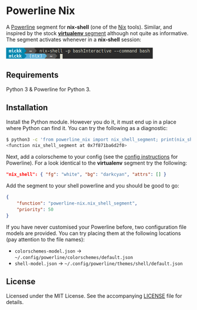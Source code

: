 Powerline Nix
=============

A [Powerline] segment for **nix-shell** (one of the [Nix] tools). Similar, and inspired by the stock [**virtualenv**
segment][virtualenv segment] although not quite as informative. The segment activates whenever in a **nix-shell**
session:

![demo]

Requirements
------------

Python 3 & Powerline for Python 3.

Installation
------------

Install the Python module. However you do it, it must end up in a place where Python can find it. You can try the
following as a diagnostic:

```bash
$ python3 -c 'from powerline_nix import nix_shell_segment; print(nix_shell_segment)'
<function nix_shell_segment at 0x7f871ba6d2f0>
```

Next, add a colorscheme to your config (see the [config instructions] for Powerline). For a look identical to the
**virtualenv** segment try the following:

```json
"nix_shell": { "fg": "white", "bg": "darkcyan", "attrs": [] }
```

Add the segment to your shell powerline and you should be good to go:

```json
{
    "function": "powerline-nix.nix_shell_segment",
    "priority": 50
}
```

If you have never customised your Powerline before, two configuration file models are provided. You can try placing them
at the following locations (pay attention to the file names):

 * `colorschemes-model.json` → `~/.config/powerline/colorschemes/default.json`
 * `shell-model.json` → `~/.config/powerline/themes/shell/default.json`

License
-------

Licensed under the MIT License. See the accompanying [LICENSE] file for details.

[Powerline]: https://powerline.readthedocs.io/en/latest/
[Nix]: https://nixos.org/nix/
[virtualenv segment]: http://powerline.readthedocs.io/en/master/configuration/segments/common.html#powerline.segments.common.env.virtualenv
[demo]: https://github.com/mickk-on-cpp/powerline-nix/blob/master/demo.png
[config instructions]: http://powerline.readthedocs.io/en/master/configuration.html
[LICENSE]: https://github.com/mickk-on-cpp/powerline-nix/blob/master/LICENSE
